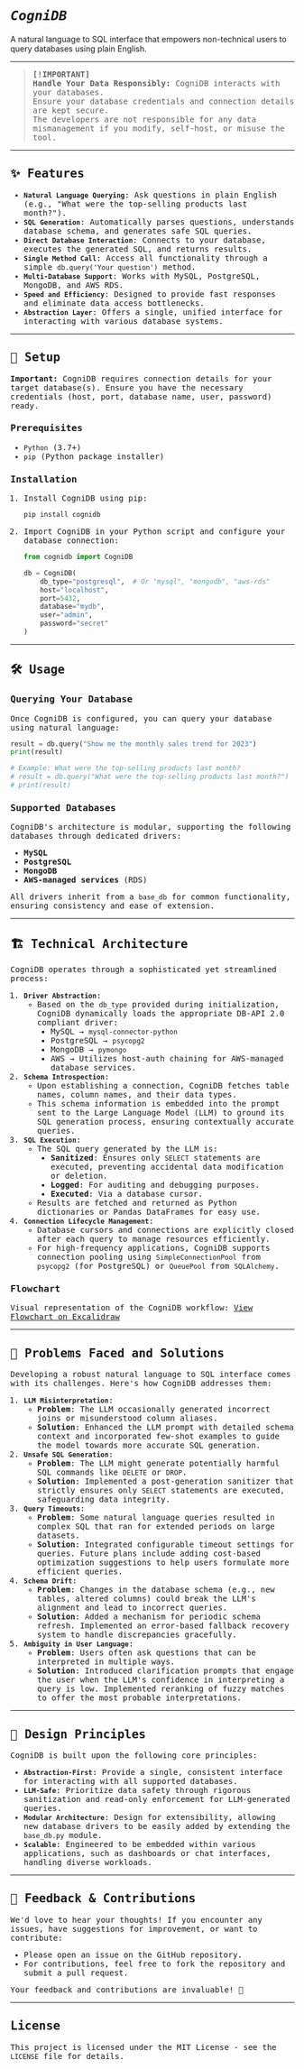 # <i><b>`CogniDB`</b></i>

A natural language to SQL interface that empowers non-technical users to query databases using plain English. <br>

---

<samp>

> <b>[!IMPORTANT]</b><br>
> <b>Handle Your Data Responsibly:</b> CogniDB interacts with your databases. <br>
> Ensure your database credentials and connection details are kept secure. <br>
> The developers are not responsible for any data mismanagement if you modify, self-host, or misuse the tool.

---

## ✨ <b>Features</b>

- <b>`Natural Language Querying`</b>: Ask questions in plain English (e.g., "What were the top-selling products last month?").
- <b>`SQL Generation`</b>: Automatically parses questions, understands database schema, and generates safe SQL queries.
- <b>`Direct Database Interaction`</b>: Connects to your database, executes the generated SQL, and returns results.
- <b>`Single Method Call`</b>: Access all functionality through a simple `db.query('Your question')` method.
- <b>`Multi-Database Support`</b>: Works with MySQL, PostgreSQL, MongoDB, and AWS RDS.
- <b>`Speed and Efficiency`</b>: Designed to provide fast responses and eliminate data access bottlenecks.
- <b>`Abstraction Layer`</b>: Offers a single, unified interface for interacting with various database systems.

---

## 🚀 <b>Setup</b>

<b>Important:</b> CogniDB requires connection details for your target database(s). Ensure you have the necessary credentials (host, port, database name, user, password) ready.

### Prerequisites
- `Python` (3.7+)
- `pip` (Python package installer)

### Installation

1. Install CogniDB using pip:<br>
   ```bash
   pip install cognidb
   ```
2. Import CogniDB in your Python script and configure your database connection: <br>
   ```python
   from cognidb import CogniDB

   db = CogniDB(
       db_type="postgresql",  # Or "mysql", "mongodb", "aws-rds"
       host="localhost",
       port=5432,
       database="mydb",
       user="admin",
       password="secret"
   )
   ```

---

## 🛠️ <b>Usage</b>

### Querying Your Database

Once CogniDB is configured, you can query your database using natural language:

```python
result = db.query("Show me the monthly sales trend for 2023")
print(result)

# Example: What were the top-selling products last month?
# result = db.query("What were the top-selling products last month?")
# print(result)
```

### Supported Databases
CogniDB's architecture is modular, supporting the following databases through dedicated drivers:
- **MySQL**
- **PostgreSQL**
- **MongoDB**
- **AWS-managed services** (RDS)

All drivers inherit from a `base_db` for common functionality, ensuring consistency and ease of extension.

---

## 🏗️ <b>Technical Architecture</b>

CogniDB operates through a sophisticated yet streamlined process:

1.  **`Driver Abstraction`**:
    *   Based on the `db_type` provided during initialization, CogniDB dynamically loads the appropriate DB-API 2.0 compliant driver:
        *   MySQL → `mysql-connector-python`
        *   PostgreSQL → `psycopg2`
        *   MongoDB → `pymongo`
        *   AWS → Utilizes host-auth chaining for AWS-managed database services.
2.  **`Schema Introspection`**:
    *   Upon establishing a connection, CogniDB fetches table names, column names, and their data types.
    *   This schema information is embedded into the prompt sent to the Large Language Model (LLM) to ground its SQL generation process, ensuring contextually accurate queries.
3.  **`SQL Execution`**:
    *   The SQL query generated by the LLM is:
        *   **Sanitized**: Ensures only `SELECT` statements are executed, preventing accidental data modification or deletion.
        *   **Logged**: For auditing and debugging purposes.
        *   **Executed**: Via a database cursor.
    *   Results are fetched and returned as Python dictionaries or Pandas DataFrames for easy use.
4.  **`Connection Lifecycle Management`**:
    *   Database cursors and connections are explicitly closed after each query to manage resources efficiently.
    *   For high-frequency applications, CogniDB supports connection pooling using `SimpleConnectionPool` from `psycopg2` (for PostgreSQL) or `QueuePool` from `SQLAlchemy`.

### Flowchart
Visual representation of the CogniDB workflow:
[View Flowchart on Excalidraw](https://excalidraw.com/#json=UO9xTkXzDYXqrDvTipeB0,dgOcv-T9LnWEWlirpx1u6A)

---

## 🧠 <b>Problems Faced and Solutions</b>

Developing a robust natural language to SQL interface comes with its challenges. Here's how CogniDB addresses them:

1.  **`LLM Misinterpretation`**:
    *   **Problem**: The LLM occasionally generated incorrect joins or misunderstood column aliases.
    *   **Solution**: Enhanced the LLM prompt with detailed schema context and incorporated few-shot examples to guide the model towards more accurate SQL generation.
2.  **`Unsafe SQL Generation`**:
    *   **Problem**: The LLM might generate potentially harmful SQL commands like `DELETE` or `DROP`.
    *   **Solution**: Implemented a post-generation sanitizer that strictly ensures only `SELECT` statements are executed, safeguarding data integrity.
3.  **`Query Timeouts`**:
    *   **Problem**: Some natural language queries resulted in complex SQL that ran for extended periods on large datasets.
    *   **Solution**: Integrated configurable timeout settings for queries. Future plans include adding cost-based optimization suggestions to help users formulate more efficient queries.
4.  **`Schema Drift`**:
    *   **Problem**: Changes in the database schema (e.g., new tables, altered columns) could break the LLM's alignment and lead to incorrect queries.
    *   **Solution**: Added a mechanism for periodic schema refresh. Implemented an error-based fallback recovery system to handle discrepancies gracefully.
5.  **`Ambiguity in User Language`**:
    *   **Problem**: Users often ask questions that can be interpreted in multiple ways.
    *   **Solution**: Introduced clarification prompts that engage the user when the LLM's confidence in interpreting a query is low. Implemented reranking of fuzzy matches to offer the most probable interpretations.

---

## 📜 <b>Design Principles</b>

CogniDB is built upon the following core principles:

-   **`Abstraction-First`**: Provide a single, consistent interface for interacting with all supported databases.
-   **`LLM-Safe`**: Prioritize data safety through rigorous sanitization and read-only enforcement for LLM-generated queries.
-   **`Modular Architecture`**: Design for extensibility, allowing new database drivers to be easily added by extending the `base_db.py` module.
-   **`Scalable`**: Engineered to be embedded within various applications, such as dashboards or chat interfaces, handling diverse workloads.

---

## 💬 <b>Feedback & Contributions</b>

We'd love to hear your thoughts! If you encounter any issues, have suggestions for improvement, or want to contribute:
- Please open an issue on the GitHub repository.
- For contributions, feel free to fork the repository and submit a pull request.

Your feedback and contributions are invaluable! 💌

---

## License

This project is licensed under the MIT License - see the `LICENSE` file for details.

</samp>
